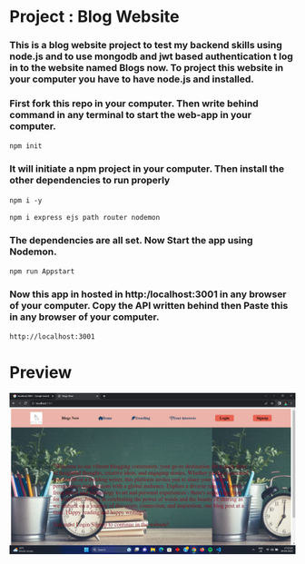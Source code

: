 # Project : Blog Website

### This is a blog website project to test my backend skills using node.js and to use mongodb and jwt based authentication t log in to the website named Blogs now. To project this website in your computer you have to have node.js and installed.

### First fork this repo in your computer. Then write behind command in any terminal to start the web-app in your computer.

```
npm init
```

### It will initiate a npm project in your computer. Then install the other dependencies to run properly

```
npm i -y
```

```
npm i express ejs path router nodemon
```

### The dependencies are all set. Now Start the app using Nodemon.

```
npm run Appstart
```

### Now this app in hosted in http:/localhost:3001 in any browser of your computer. Copy the API written behind then Paste this in any browser of your computer.

```
http://localhost:3001
```

# Preview

<img width="700" align="center" src="https://github.com/priyanshukanji-10/repo-web-2/blob/3d2cbddb8922ca24a2c4770aa8fd23eda894bb28/Readme%20Images/Screenshot%20(1).jpeg" alt="demo"/>
